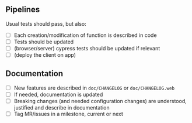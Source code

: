 ## Pipelines

Usual tests should pass, but also:
* [ ] Each creation/modification of function is described in code
* [ ] Tests should be updated
* [ ] (browser/server) cypress tests should be updated if relevant
* [ ] (deploy the client on app)

## Documentation

* [ ] New features are described in `doc/CHANGELOG` or `doc/CHANGELOG.web`
* [ ] If needed, documentation is updated
* [ ] Breaking changes (and needed configuration changes) are understood, justified and describe in documentation
* [ ] Tag MR/issues in a milestone, current or next
